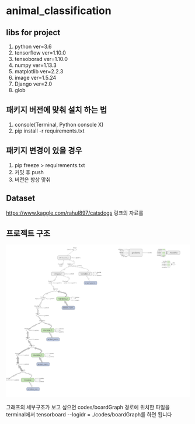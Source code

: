 # animal_classification

## libs for project 
1. python ver=3.6
2. tensorflow ver=1.10.0
3. tensoborad ver=1.10.0
4. numpy ver=1.13.3
5. matplotlib ver=2.2.3
6. image ver=1.5.24
7. Django ver=2.0
8. glob



## 패키지 버전에 맞춰 설치 하는 법
1. console(Terminal, Python console X)
2. pip install -r requirements.txt

## 패키지 변경이 있을 경우 
1. pip freeze > requirements.txt
2. 커밋 후 push
3. 버전은 항상 맞춰 

## Dataset 

https://www.kaggle.com/rahul897/catsdogs
링크의 자료를 


## 프로젝트 구조
![TensorGraph](./resources/img/TensorGraph.png)


그래프의 세부구조가 보고 싶으면 codes/boardGraph 경로에 위치한 파일을
terminal에서 tensorboard --logidr = ./codes/boardGraph를 하면 됩니다